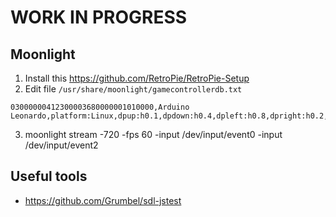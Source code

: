 # WORK IN PROGRESS
## Moonlight
1. Install this https://github.com/RetroPie/RetroPie-Setup
2. Edit file `/usr/share/moonlight/gamecontrollerdb.txt`
```
03000000412300003680000001010000,Arduino Leonardo,platform:Linux,dpup:h0.1,dpdown:h0.4,dpleft:h0.8,dpright:h0.2,a:b0,b:b1,x:b2,y:b3,start:b4,back:b5,leftshoulder:b6,rightshoulder:b8,lefttrigger:b7,righttrigger:b9,leftx:a0,lefty:a1,rightx:a2,righty:a3,
```
3.  moonlight stream -720 -fps 60 <IP> -input /dev/input/event0 -input /dev/input/event2

## Useful tools
- https://github.com/Grumbel/sdl-jstest